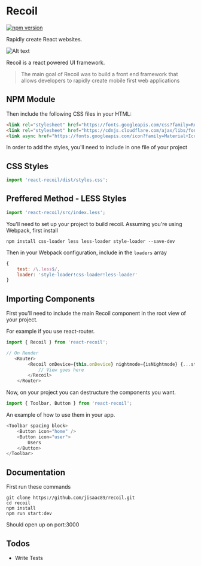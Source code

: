 # Recoil

[![npm version](https://badge.fury.io/js/react-recoil.svg)](https://badge.fury.io/js/react-recoil)

Rapidly create React websites.

![Alt text](https://media.giphy.com/media/3o6ZtoFIzzy7NXEBqg/source.gif "Recoil")

Recoil is a react powered UI framework.

> The main goal of Recoil was to build a front end framework that allows developers to rapidly create mobile
> first web applications

## NPM Module

Then include the following CSS files in your HTML:

```` html
<link rel="stylesheet" href="https://fonts.googleapis.com/css?family=Roboto:400,300,500,700,900" />
<link rel="stylesheet" href="https://cdnjs.cloudflare.com/ajax/libs/font-awesome/4.6.2/css/font-awesome.css" />
<link async href="https://fonts.googleapis.com/icon?family=Material+Icons" rel="stylesheet">
````

In order to add the styles, you'll need to include in one file of your project

## CSS Styles
```` TypeScript
import 'react-recoil/dist/styles.css';
````

## Preffered Method - LESS Styles
```` TypeScript
import 'react-recoil/src/index.less';
````

You'll need to set up your project to build recoil.  Assuming you're using Webpack, first install

    npm install css-loader less less-loader style-loader --save-dev

Then in your Webpack configuration, include in the `loaders` array

```` JavaScript
{
    test: /\.less$/,
    loader: 'style-loader!css-loader!less-loader'
}
````

## Importing Components

First you'll need to include the main Recoil component in the root view of your project.

For example if you use react-router.

```` TypeScript
import { Recoil } from 'react-recoil';

// On Render
   <Router>
        <Recoil onDevice={this.onDevice} nightmode={isNightmode} {...styles}>
            // View goes here
        </Recoil>
    </Router>
````
Now, on your project you can destructure the components you want.

```` TypeScript
import { Toolbar, Button } from 'react-recoil';
````

An example of how to use them in your app.

```` TypeScript
<Toolbar spacing block>
    <Button icon="home" />
    <Button icon="user">
        Users
    </Button>
</Toolbar>
````

## Documentation

First run these commands

````
git clone https://github.com/jisaac89/recoil.git
cd recoil
npm install
npm run start:dev
````

Should open up on port:3000

## Todos

 - Write Tests